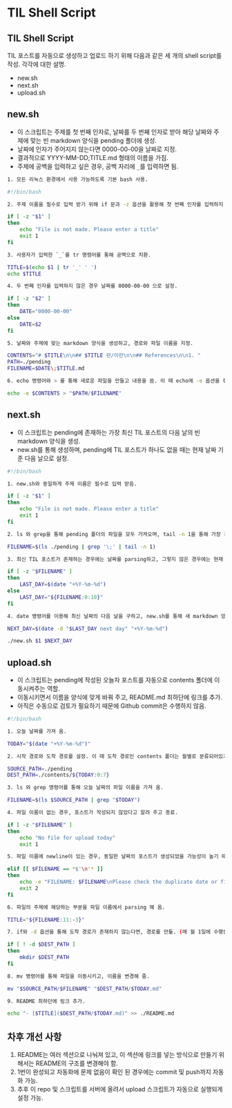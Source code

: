 # TIL Shell Script

## TIL Shell Script

TIL 포스트를 자동으로 생성하고 업로드 하기 위해 다음과 같은 세 개의 shell script를 작성. 각각에 대한 설명.

- new.sh
- next.sh
- upload.sh

## new.sh

- 이 스크립트는 주제를 첫 번째 인자로, 날짜를 두 번째 인자로 받아 해당 날짜와 주제에 맞는 빈 markdown 양식을 pending 폴더에 생성.
- 날짜에 인자가 주어지지 않는다면 0000-00-00을 날짜로 지정.
- 결과적으로 YYYY-MM-DD;TITLE.md 형태의 이름을 가짐.
- 주제에 공백을 입력하고 싶은 경우, 공백 자리에 `_`를 입력하면 됨.

```bash
1. 모든 리눅스 환경에서 사용 가능하도록 기본 bash 사용.

#!/bin/bash

2. 주제 이름을 필수로 입력 받기 위해 if 문과 -z 옵션을 활용해 첫 번째 인자를 입력하지 않은 경우 종료.

if [ -z "$1" ]
then
    echo "File is not made. Please enter a title"
    exit 1
fi

3. 사용자가 입력한 `_`를 tr 명령어를 통해 공백으로 치환.

TITLE=$(echo $1 | tr '_' ' ')
echo $TITLE

4. 두 번째 인자를 입력하지 않은 경우 날짜를 0000-00-00 으로 설정.

if [ -z "$2" ]
then
    DATE="0000-00-00"
else
    DATE=$2
fi

5. 날짜와 주제에 맞는 markdown 양식을 생성하고, 경로와 파일 이름을 지정.

CONTENTS="# $TITLE\n\n## $TITLE 란/이란\n\n## References\n\n1. "
PATH=./pending
FILENAME=$DATE\;$TITLE.md

6. echo 명령어와 > 를 통해 새로운 파일을 만들고 내용을 씀. 이 때 echo에 -e 옵션을 줘 newline character를 제대로 escape 시킴.

echo -e $CONTENTS > "$PATH/$FILENAME"

```

## next.sh

- 이 스크립트는 pending에 존재하는 가장 최신 TIL 포스트의 다음 날의 빈 markdown 양식을 생성.
- new.sh를 통해 생성하며, pending에 TIL 포스트가 하나도 없을 때는 현재 날짜 기준 다음 날으로 설정.

```bash
#!/bin/bash

1. new.sh와 동일하게 주제 이름은 필수로 입력 받음.

if [ -z "$1" ]
then
    echo "File is not made. Please enter a title"
    exit 1
fi

2. ls 와 grep을 통해 pending 폴더의 파일을 모두 가져오며, tail -n 1을 통해 가장 최신 TIL 포스트의 이름을 가져 옴.

FILENAME=$(ls ./pending | grep '\;' | tail -n 1)

3. 최신 TIL 포스트가 존재하는 경우에는 날짜를 parsing하고, 그렇지 않은 경우에는 현재 날짜를 최신 날짜로 설정.

if [ -z "$FILENAME" ]
then
    LAST_DAY=$(date "+%Y-%m-%d")
else
    LAST_DAY="${FILENAME:0:10}"
fi

4. date 명령어를 이용해 최신 날짜의 다음 날을 구하고, new.sh를 통해 새 markdown 양식 생성.

NEXT_DAY=$(date -d "$LAST_DAY next day" "+%Y-%m-%d")

./new.sh $1 $NEXT_DAY
```

## upload.sh

- 이 스크립트는 pending에 작성된 오늘자 포스트를 자동으로 contents 폴더에 이동시켜주는 역할.
- 이동시키면서 이름을 양식에 맞게 바꿔 주고, README.md 최하단에 링크를 추가.
- 아직은 수동으로 검토가 필요하기 때문에 Github commit은 수행하지 않음.

```bash
#!/bin/bash

1. 오늘 날짜를 가져 옴.

TODAY="$(date "+%Y-%m-%d")"

2. 시작 경로와 도착 경로를 설정. 이 때 도착 경로인 contents 폴더는 월별로 분류되어있기 때문에, 오늘 날짜에서 달 부분까지 parsing 하는 과정 필요.

SOURCE_PATH=./pending
DEST_PATH=./contents/${TODAY:0:7}

3. ls 와 grep 명령어를 통해 오늘 날짜의 파일 이름을 가져 옴.

FILENAME=$(ls $SOURCE_PATH | grep "$TODAY")

4. 파일 이름이 없는 경우, 포스트가 작성되지 않았다고 알려 주고 종료.

if [ -z "$FILENAME" ]
then
    echo "No file for upload today"
    exit 1

5. 파일 이름에 newline이 있는 경우, 동일한 날짜의 포스트가 생성되었을 가능성이 높기 때문에 이를 알려 주고 종료.

elif [[ $FILENAME == *$'\n'* ]]
then
    echo -e "FILENAME: $FILENAME\nPlease check the duplicate date or file name"
    exit 2
fi

6. 파일의 주제에 해당하는 부분을 파일 이름에서 parsing 해 옴.

TITLE="${FILENAME:11:-3}"

7. if와 -d 옵션을 통해 도착 경로가 존재하지 않는다면, 경로를 만듦. (매 월 1일에 수행됨)

if [ ! -d $DEST_PATH ]
then
    mkdir $DEST_PATH
fi

8. mv 명령어를 통해 파일을 이동시키고, 이름을 변경해 줌.

mv "$SOURCE_PATH/$FILENAME" "$DEST_PATH/$TODAY.md"

9. README 최하단에 링크 추가.

echo "- [$TITLE]($DEST_PATH/$TODAY.md)" >> ./README.md
```

## 차후 개선 사항

1. README는 여러 섹션으로 나눠져 있고, 이 섹션에 링크를 넣는 방식으로 만들기 위해서는 README의 구조를 변경해야 함.
2. 1번이 완성되고 자동화에 문제 없음이 확인 된 경우에는 commit 및 push까지 자동화 가능.
3. 추후 이 repo 및 스크립트를 서버에 올려서 upload 스크립트가 자동으로 실행되게 설정 가능.

